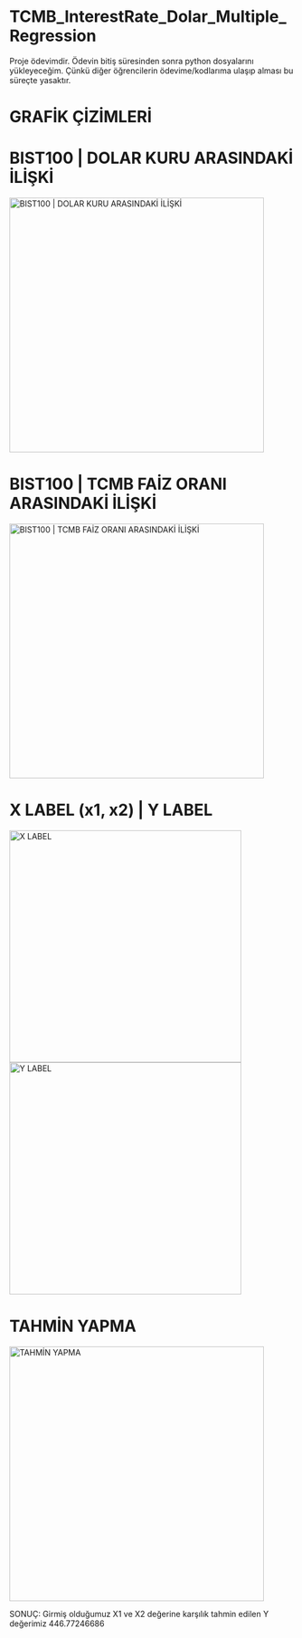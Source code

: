 # TCMB_InterestRate_Dolar_Multiple_Regression

Proje ödevimdir. Ödevin bitiş süresinden sonra python dosyalarını yükleyeceğim. Çünkü diğer öğrencilerin ödevime/kodlarıma ulaşıp alması bu süreçte yasaktır.

# GRAFİK ÇİZİMLERİ
# BIST100 | DOLAR KURU ARASINDAKİ İLİŞKİ
<p align="left">
  <img src="https://user-images.githubusercontent.com/91004987/173177760-78953196-58f8-4895-8d2c-a589e93d5b97.png" width="450" title=" BIST100 | DOLAR KURU ARASINDAKİ İLİŞKİ">
</p>

# BIST100 | TCMB FAİZ ORANI ARASINDAKİ İLİŞKİ
<p align="left">
  <img src="https://user-images.githubusercontent.com/91004987/173177771-8e297f8a-3edb-4d55-90c6-d54d110c9969.png" width="450" title="BIST100 | TCMB FAİZ ORANI ARASINDAKİ İLİŞKİ">
</p>


# X LABEL (x1, x2) | Y LABEL
<p align="left">
  <img src="https://user-images.githubusercontent.com/91004987/173177799-2f2c6e81-8b81-4131-baca-ce6f8c52ab8a.png" width="410" title="X LABEL"> <img src="https://user-images.githubusercontent.com/91004987/173177805-9d31030f-ad39-472e-88a5-69fcb756325a.png" width="410" title="Y LABEL">
</p>

# TAHMİN YAPMA
<p align="left">
  <img src="https://user-images.githubusercontent.com/91004987/173178323-a9037ea5-4773-4def-9796-505ad90a576b.png" width="450" title="TAHMİN YAPMA">
</p>

SONUÇ: Girmiş olduğumuz X1 ve X2 değerine karşılık tahmin edilen Y değerimiz 446.77246686
